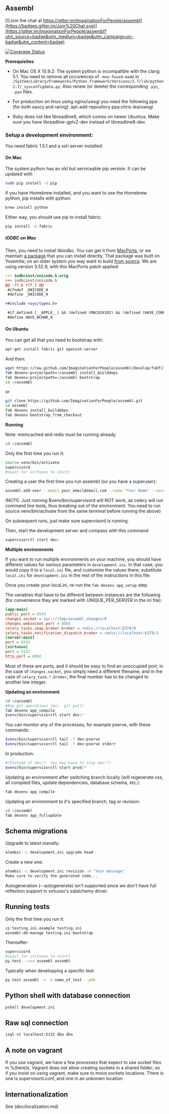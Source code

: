 ## Assembl

[![Join the chat at https://gitter.im/ImaginationForPeople/assembl](https://badges.gitter.im/Join%20Chat.svg)](https://gitter.im/ImaginationForPeople/assembl?utm_source=badge&utm_medium=badge&utm_campaign=pr-badge&utm_content=badge)

[![Coverage Status](https://coveralls.io/repos/ImaginationForPeople/assembl/badge.png)](https://coveralls.io/r/ImaginationForPeople/assembl)

**Prerequisites**

- On Mac OS X 10.9.2: The system python is incompatible with the clang 5.1. You need to remove all occurences of `-mno-fused-madd` in `/System/Library/Frameworks/Python.framework/Versions/2.7/lib/python2.7/_sysconfigdata.py`. Also renew (or delete) the corresponding `.pyc`, `.pyo` files.

- For production on linux using nginx/uwsgi you need the following ppa (for both saucy and raring):
apt-add-repository ppa:chris-lea/uwsgi 

- Ruby does not like libreadline6, which comes on newer Ubuntus. Make sure you have libreadline-gplv2-dev instead of libreadline6-dev.

### Setup a development environment:

You need fabric 1.5.1 and a ssh server installed:

#### On Mac

The system python has an old but serviceable pip version. It can be updated with 

``` sh
sudo pip install -U pip
```

If you have Homebrew installed, and you want to use the Homebrew python, pip installs with python:

``` sh
brew install python
```

Either way, you should use pip to install fabric:

``` sh
pip install -U fabric
```

##### iODBC on Mac

Then, you need to install libiodbc. You can get it from [MacPorts](https://www.macports.org/), or we maintain [a package](http://assembl.coeus.ca/static/wheelhouse/iodbc.pkg) that you can install directly. That package was built on Yosemite; on an older system you way want to build [from source](http://www.iodbc.org/dataspace/iodbc/wiki/iODBC/Downloads). We are using version 3.52.9, with this MacPorts patch applied:

```patch
--- iodbcinst/unicode.h.orig
+++ iodbcinst/unicode.h
@@ -77,6 +77,7 @@
 #ifndef _UNICODE_H
 #define _UNICODE_H

+#include <sys/types.h>

 #if defined (__APPLE__) && !defined (MACOSX102) && !defined (HAVE_CONFIG_H)
 #define HAVE_WCHAR_H
```

#### On Ubuntu

You can get all that you need to bootstrap with:
``` sh
apt-get install fabric git openssh-server
```

And then:

``` sh
wget https://raw.github.com/ImaginationForPeople/assembl/develop/fabfile.py
fab devenv:projectpath=~/assembl install_builddeps
fab devenv:projectpath=~/assembl bootstrap
cd ~/assembl
```

or

``` sh
git clone https://github.com/ImaginationForPeople/assembl.git
cd assembl
fab devenv install_builddeps
fab devenv bootstrap_from_checkout
```

**Running**

Note:  memcached and redis must be running already.

``` sh
cd ~/assembl
```

Only the first time you run it:

``` sh
source venv/bin/activate
supervisord
#(wait for virtuoso to start)
```
Creating a user the first time you run assembl (so you have a superuser):

``` sh
assembl-add-user --email your_email@email.com --name "Your Name" --username desiredusername --password yourpassword development.ini
```

(NOTE: Just running $venv/bin/supervisord will NOT work,
as celery will run command line tools, thus breaking out of the environment.
You need to run source venv/bin/activate from the same terminal before
running the above)

On subsequent runs, just make sure supervisord is running.

Then, start the development server and compass with this command:
``` sh
supervisorctl start dev:
```


**Multiple environments**

If you want to run multiple environments on your machine, you should have different values for various parameters in `development.ini`.
In that case, you would copy it to a `local.ini` file, and customize the values there; substitute `local.ini` for `development.ini` in the rest of the instructions in this file.

Once you create your local.ini, re-run the `fab devenv app_setup` step.

The variables that have to be different between instances are the following (for convenience they are marked with UNIQUE_PER_SERVER in the ini file):

``` ini
[app:main]
public_port = 6543
changes.socket = ipc:///tmp/assembl_changes/0
changes.websocket.port = 8085
celery_tasks.imap.broker.broker = redis://localhost:6379/0
celery_tasks.notification_dispatch.broker = redis://localhost:6379/1
[server:main]
port = 6543
[virtuoso]
port = 5132
http_port = 8892
```

Most of these are ports, and it should be easy to find an unoccupied port; in the case of `changes.socket`, you simply need a different filename, and in the case of `celery_task.*.broker`, the final number has to be changed to another low integer.

**Updating an environment**

``` sh
cd ~/assembl
#Any git operations (ex:  git pull)
fab devenv app_compile
$venv/bin/supervisorctl start dev:*
```
You can monitor any of the processes, for example pserve, with these commands:

``` sh
$venv/bin/supervisorctl tail -f dev:pserve
$venv/bin/supervisorctl tail -f dev:pserve stderr
```

In production:

``` sh
#(Instead of dev:*. You may have to stop dev:*)
$venv/bin/supervisorctl start prod:*
```

Updating an environment after switching branch locally (will regenerate css,
 all compiled files, update dependencies, database schema, etc.):

``` sh
fab devenv app_compile
```

Updating an environment to it's specified branch, tag or revision:

``` sh
cd ~/assembl
fab devenv app_fullupdate
```

Schema migrations
-----------------

Upgrade to latest manally:

``` sh
alembic -c development.ini upgrade head
```

Create a new one:

``` sh
alembic -c development.ini revision -m "Your message"
Make sure to verify the generated code...
```
Autogeneration (--autogenerate) isn't supported since we don't have full reflextion support in virtuoso's sqlalchemy driver.

Running tests
-------------
Only the first time you run it:

``` sh
cp testing.ini.example testing.ini
assembl-db-manage testing.ini bootstrap
```

Thereafter:
``` sh
supervisord
#(wait for virtuoso to start)
py.test --cov assembl assembl
```

Typically when developping a specific test:
``` sh
py.test assembl -s -k name_of_test --pdb
```

Python shell with database connection
-------------------------------------

``` sh
pshell development.ini
```

Raw sql connection
------------------

``` sh
isql-vt localhost:5132 dba dba
```

A note on vagrant
-----------------

If you use vagrant, we have a few processes that expect to use socket files in %(here)s. Vagrant does not allow creating sockets in a shared folder; so if you insist on using vagrant, make sure to move sockets locations. There is one is supervisord.conf, and one in an unkonwn location.


## Internationalization

See (doc/localization.md)
